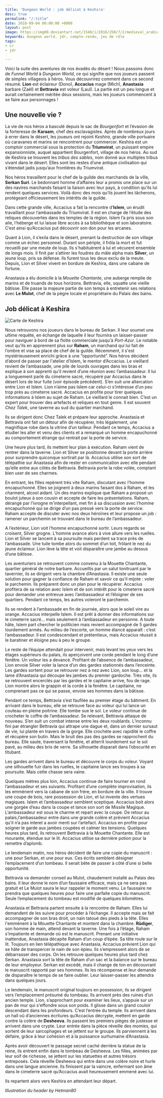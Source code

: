 ```yaml
---
title: 'Dungeon World : job délicat à Keshira'
desc: true
permalink: "/:title"
date: 2018-09-04 00:00:00 +0000
layout: post
image: https://img00.deviantart.net/1540/i/2016/250/7/2/medieval_arabic_city_by_hetman80-dagueke.jpg
keywords: dungeon world, jdr, compte-rendu, jeu de rôle
tags:
- cr
- jdr

---
```

Voici la suite des aventures de nos évadés du désert ! Nous passons donc de _Funnel World_ à _Dungeon World_, ce qui signifie que nos joueurs passent de simples villageois à héros. Vous découvrirez comment dans ce second résumé. **Lion** est éclaireur (Dono), **Accacius** mage (Mich), **Anastasia** barbare (Zaël) et **Bettravia** est voleur (Laul). La partie est un peu longue et aurait certainement méritée deux sessions, mais les joueurs commencent à se faire aux personnages !

## **Une nouvelle vie ?**

La vie de nos héros a basculé depuis le sac de _Bourgenfort_ et l’évasion de la forteresse de **Karaam**, chef des esclavagistes. Après de nombreux jours à errer dans le désert, les joueurs ont rejoint _Keshira_, grande ville portuaire où caravanes et marins se rencontrent pour commercer. Keshira est un comptoir commercial sous la protection du **Triumvirat**, un puissant empire expansionniste, auquel appartient Bourgenfort, village de nos héros. Au sud de Keshira se trouvent les _tribus des sables_, nom donné aux multiples tribus vivant dans le désert. Elles sont les restes d’une antique civilisation qui s’étendait jadis jusqu’aux frontières du Triumvirat.

Nos héros travaillent pour le chef de la guilde des marchands de la ville, **Serkan Suri**. Le bedonnant homme d’affaires leur a promis une place sur un des navires marchands faisant la liaison avec leur pays, à condition qu’ils lui rendent quelques services. Voilà donc des mois qu’ils jouent les tâcherons, protégeant officieusement les intérêts de la guilde.

Dans cette grande ville, Accacius a fait la rencontre d’**Islem**, un érudit travaillant pour l’ambassade du Triumvirat. Il est en charge de l’étude des reliques découvertes dans les temples de la région. Islem l’a pris sous son aile, l’héberge et lui laisse libre accès à sa bibliothèque et son laboratoire. C’est ainsi qu’Accacius put découvrir son don pour les arcanes.

Quant à Lion, il s’exila dans le désert, prenant la destruction de son village comme un échec personnel. Durant son périple, il frôla la mort et fut recueilli par une meute de loup. Ils s'habituèrent à lui et vécurent ensemble de longs mois. Il finit par s’attirer les foudres du mâle alpha mais **Silver**, un jeune loup, pris sa défense. Ils furent tous les deux exclu de la meute. Depuis, Lion et Silver vivent en bordure de Keshira, dans une cabane de fortune.

Anastasia a élu domicile à la _Mouette Chantante_, une auberge remplie de marins et de truands de tous horizons. Bettravia, elle, squatte une vieille bâtisse. Elle passe la majeure partie de son temps à entretenir ses relations avec **Le Mulot**, chef de la pègre locale et propriétaire du Palais des bains.

## **Job délicat à Keshira**

<p><img class="img-fluid" src="src/map_keshira.png" alt="Carte de Keshira" /></p>

Nous retrouvons nos joueurs dans le bureau de Serkan. Il leur soumet une ultime requête, en échange de laquelle il leur fournira un laisser-passer pour naviguer à bord de sa flotte commerciale jusqu'à _Port-Azur_. Le notable veut qu’ils en apprennent plus sur **Raham**, un marchand qui lui fait de l’ombre et vise sa place de chef de la guilde. Récemment, il s'est mystérieusement enrichi grâce à une “opportunité”. Nos héros décident d’abord de passer par l'atelier d’Islem, le mentor d’Accacius. Le vieillard revient de l’ambassade, une pile de lourds ouvrages dans les bras et explique à son apprenti qu’il revient d’une réunion avec l’ambassadeur. Il lui a longuement parlé du cimeterre sacré, récupéré par Accacius dans le désert lors de leur fuite (voir épisode précédent). S’en suit une altercation entre Lion et Islem. Lion n’aime pas Islem car celui-ci s’intéresse d’un peu trop près au cimeterre sacré. Accacius en profite pour tirer quelques informations à Islem au sujet de Raham. Le vieillard le connait bien. C’est un expert pour trouver des artefacts et reliques en tout genre. Il est souvent _Chez Talek_, une taverne au sud du quartier marchand.

Ils se dirigent donc Chez Talek et prépare leur approche. Anastasia et Bettravia ont fait un détour afin de récupérer, très légalement, une magnifique robe dans la vitrine d’un tailleur. Pendant ce temps, Accacius a étudier les aller et venu des clients et a remarqué un homme encapuchonné au comportement étrange qui rentrait par la porte de service.

Une heure plus tard, ils mettent leur plan à exécution. Raham vient de rentrer dans la taverne. Lion et Silver se positionne devant la porte arrière pour surprendre quiconque sortirait par là. Accacius utilise son sort de télépathie sur Anastasia afin de rester en communication avec elle pendant qu’elle entre aux côtés de Bettravia. Bettravia porte la robe volée, comptant bien user de ses charmes.

En entrant, les filles repèrent très vite Raham, discutant avec l’homme encapuchonné. Elles se joignent à deux marins faisant dos à Raham, et les charment, alcool aidant. Un des marins explique que Raham a proposé un boulot juteux à son cousin et accepte de faire les présentations. Raham, dérangé par l’ivrogne m'interpellant, met fin à sa discussion avec l’homme encapuchonné qui se dirige d’un pas pressé vers la porte de service. Raham accepte de discuter avec nos deux héroïnes et leur propose un job : ramener un parchemin se trouvant dans le bureau de l’ambassadeur.

A l’extérieur, Lion voit l’homme encapuchonné sortir. Leurs regards se croisent, Silver grogne. L’homme avance alors à vive allure vers les ruelles. Lion et Silver se lancent à sa poursuite mais perdent sa trace près de l’ambassade. Une tuile tombe alors du sommet d’un toit, frôlant le nez du jeune éclaireur. Lion lève la tête et voit disparaître une jambe au dessus d’une bâtisse.

Les aventuriers se retrouvent comme convenu à la Mouette Chantante, quartier général de notre barbare. Accueillis par un salut tonitruant par le tavernier, ils se dirigent vers la chambre d’Anastasia. Il existe une seule solution pour gagner la confiance de Raham et savoir ce qu’il mijote : voler le parchemin. Ils préparent donc un plan pour le récupérer. Accacius profitera de sa relation avec Islem et de son intérêt pour le cimeterre sacré pour demander une entrevue avec l’ambassadeur et l’éloigner de ses quartiers. Pendant ce temps, les autres voleront le parchemin.

Ils se rendent à l’ambassade en fin de journée, alors que le soleil vire au orange. Accacius interpelle Islem. Il est prêt à donner des informations sur le cimeterre sacré… mais seulement à l’ambassadeur en personne. A toute hâte, Islem part chercher le politicien mais revient accompagné de 5 gardes lourdement armés. Au milieu de l’escorte, un homme élancé apparaît : c’est l’ambassadeur. Il est condescendant et prétentieux, mais Accacius réussit à le baratiner et éloigne peu à peu le groupe.

Le reste de l’équipe attendait pour intervenir, mais levant les yeux vers les étages supérieurs du palais, ils aperçoivent une corde pendant le long d’une fenêtre. Un voleur les a devancé. Profitant de l’absence de l’ambassadeur, Lion envoie Silver voler la lance d’un des gardes stationnés dans l’enceinte. Les gardes sortent pour se retrouver nez à nez avec Lion, son loup… et la lame d’Anastasia qui découpe les jambes du premier gardoche. Très vite, ils se retrouvent encerclés par les gardes et le capitaine arrive, fou de rage. Lion montre alors le grappin et la corde à la fenêtre. Le capitaine, ne comprenant pas ce qui se passe, envoie ses hommes dans la bâtisse.

Pendant ce temps, Bettravia s’est faufilée au premier étage du bâtiment. En arrivant dans le bureau, elle se retrouve face au voleur qui lui lance un couteau en pleine poitrine. Elle tombe sue le sol. Le voleur continue de crocheter le coffre de l’ambassadeur. Se relevant, Bettravia attaque de nouveau. S’en suit un combat intense entre les deux roublards. L’inconnu fini par étrangler Bettravia qui attrape une dague et, dans un dernier sursaut de vie, lui plante en travers de la gorge. Elle crochète avec rapidité le coffre et récupère son butin. Mais le bruit des pas des gardes se rapprochent du bureau. Elle saute, traversant la fenêtre, et atterrit lourdement sur le sol pavé, au milieu des bris de verre. Sa silhouette disparait dans l’obscurité en titubant.

Les gardes arrivent dans le bureau et découvre le corps du voleur. Voyant une silhouette fuir dans les ruelles, le capitaine lance ses troupes à sa poursuite. Mais cette chasse sera vaine.

Quelques mètres plus loin, Accacius continue de faire tourner en rond l’ambassadeur et ses suivants. Profitant d’une complète improvisation, ils les emmènent vers la cabane de son frère, en bordure de la ville. Il trouve une coupe de bois, rare possession de Lion, et lui invente des vertues magiques. Islem et l’ambassadeur semblent sceptique. Accacius boit alors une gorgée d’eau dans la coupe et lance son sort de Missile Magique. L’ambassadeur est sous le charme et repart avec la coupe. De retour au palais,l’ambassadeur entre dans une grande colère et prévient Accacius qu’il n’a pas interet a avoir menti sur l’artefact. Accacius en profite pour soigner le garde aux jambes coupées et calmer les tensions. Quelques heures plus tard, ils retrouvent Bettravia à la Mouette Chantante. Elle est mourante, étendue sur le lit. Accacius utilise sa dernière potion pour la remettre d’aplomb.

Le lendemain matin, nos héros décident de faire une copie du manuscrit : une pour Serkan, et une pour eux. Ces écrits semblent désigner l’emplacement d’un tombeau. Il serait bête de passer à côté d’une si belle opportunité.

Bettravia va demander conseil au Mulot, chaudement installé au Palais des bains. Il leur donne le nom d’un faussaire efficace, mais ça ne sera pas gratuit et Le Mulot saura le leur rappeler le moment venu. Le faussaire ne prendra que quelques heures pour faire une parfaite copie du manuscrit. Seule l’emplacement du tombeau est modifié de quelques kilomètres.

Anastasia et Bettravia partent ensuite à la rencontre de Raham. Elles lui demandent de les suivre pour procéder à l’échange. Il accepte mais se fait accompagner de son bras droit, un nain tatoué des pieds à la tête. Elles l'emmènent à la Mouette Chantante et montent dans la chambre. **Rüdiger**, son homme de main, attend devant la taverne. Une fois à l’étage, Raham s’impatiente et demande où est le manuscrit. Prenant une initiative inattendue, Anastasia décapite Raham d’un coup d’épée. Sa tête roule sur le lit. Toujours en lien télépathique avec Anastasia, Accacius prévient Lion qui se hâte de transpercer le nain de son épieu. Ils s’empressent alors de se débarrasser des corps. On les retrouve quelques heures plus tard chez Serkan. Anastasia sort la tête de Raham d’un sac et la balance sur le bureau de leur employeur. Serkan est excédé, mais il change de ton en découvrant le manuscrit rapporté par ses hommes. Ils les récompense et leur demande de disparaître le temps de se faire oublier. Leur laisser-passer les attendra dans quelques jours.

Le lendemain, le manuscrit original toujours en possession, ils se dirigent vers l’emplacement présumé du tombeau. Ils arrivent près des ruines d’un ancien temple. Lion, s’approchant pour examiner les lieux, s’appuie sur un pan de mur qui s'effondre sous son poids. Il glisse dans un grand couloir descendant dans les profondeurs. C’est l’entrée du temple. Ils arrivent dans un hall oû d’anciennes écritures qu’Accacius décrypte, mettent en garde contre la colère de **Desheeva**. Ils passent les premiers pièges de justesse et arrivent dans une crypte. Leur entrée dans la pièce réveille des momies, qui sortent de leur sarcophages et se jettent sur le groupe. Ils parviennent à les défaire, grâce à leur cohésion et à la puissance surhumaine d’Anastasia.

Après avoir découvert le passage secret caché derrière la statue de la reine, ils entrent enfin dans le tombeau de Desheeva. Les filles, animées par leur soif de richesse, se jettent sur les statuettes et autres trésors entreposés. Cela réveille Desheeva qui entre dans une colère noire et hurle dans une langue ancienne. Ils finissent par la vaincre, enfermant son âme dans le cimeterre sacré qu’Accacius avait heureusement emmené avec lui.

Ils repartent alors vers Keshira en attendant leur départ.

*Illustration du header by Hetman80*
